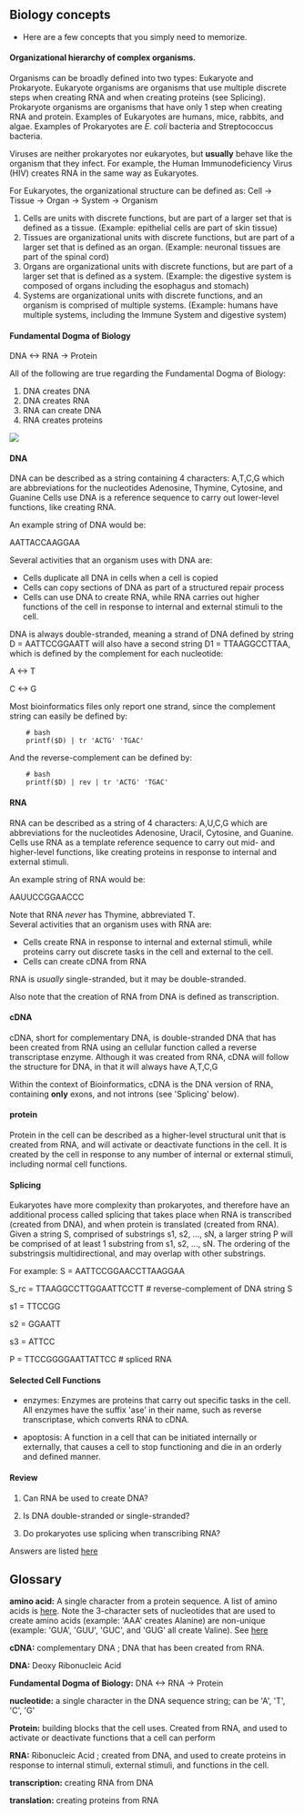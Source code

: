## Biology concepts

* Here are a few concepts that you simply need to memorize. 

#### Organizational hierarchy of complex organisms.

Organisms can be broadly defined into two types: Eukaryote and Prokaryote.  Eukaryote organisms are organisms that use multiple discrete steps when creating RNA and when creating proteins (see Splicing).  Prokaryote organisms are organisms that have only 1 step when creating RNA and protein.
Examples of Eukaryotes are humans, mice, rabbits, and algae.
Examples of Prokaryotes are *E. coli* bacteria and Streptococcus bacteria.

Viruses are neither prokaryotes nor eukaryotes, but **usually** behave like the organism that they infect.  For example, the Human Immunodeficiency Virus (HIV) creates RNA in the same way as Eukaryotes.

For Eukaryotes, the organizational structure can be defined as:
Cell -> Tissue -> Organ -> System -> Organism

1) Cells are units with discrete functions, but are part of a larger set that is defined as a tissue. (Example: epithelial cells are part of skin tissue)
2) Tissues are organizational units with discrete functions, but are part of a larger set that is defined as an organ. (Example: neuronal tissues are part of the spinal cord)
3) Organs are organizational units with discrete functions, but are part of a larger set that is defined as a system. (Example: the digestive system is composed of organs including the esophagus and stomach)
4) Systems are organizational units with discrete functions, and an organism is comprised of multiple systems. (Example: humans have multiple systems, including the Immune System and digestive system)


#### Fundamental Dogma of Biology

DNA <-> RNA -> Protein

All of the following are true regarding the Fundamental Dogma of Biology:
1) DNA creates DNA
2) DNA creates RNA
3) RNA can create DNA
4) RNA creates proteins

![](data_and_images/fundamental-dogma-biology.png)

#### DNA

DNA can be described as a string containing 4 characters: A,T,C,G which are abbreviations for the nucleotides Adenosine, Thymine, Cytosine, and Guanine
Cells use DNA is a reference sequence to carry out lower-level functions, like creating RNA.

An example string of DNA would be:

AATTACCAAGGAA

Several activities that an organism uses with DNA are:
* Cells duplicate all DNA in cells when a cell is copied
* Cells can copy sections of DNA as part of a structured repair process
* Cells can use DNA to create RNA, while RNA carries out higher functions of the cell in response to internal and external stimuli to the cell.

DNA is always double-stranded, meaning a strand of DNA defined by string D = AATTCCGGAATT will also have a second string D1 = TTAAGGCCTTAA, which is defined by the complement for each nucleotide:

A <-> T

C <-> G

Most bioinformatics files only report one strand, since the complement string can easily be defined by:

        # bash
        printf($D) | tr 'ACTG' 'TGAC'

And the reverse-complement can be defined by:

        # bash
        printf($D) | rev | tr 'ACTG' 'TGAC'


#### RNA
RNA can be described as a string of 4 characters: A,U,C,G which are abbreviations for the nucleotides Adenosine, Uracil, Cytosine, and Guanine.
Cells use RNA as a template reference sequence to carry out mid- and higher-level functions, like creating proteins in response to internal and external stimuli.  

An example string of RNA would be:

AAUUCCGGAACCC

Note that RNA *never* has Thymine, abbreviated T.  
Several activities that an organism uses with RNA are:
* Cells create RNA in response to internal and external stimuli, while proteins carry out discrete tasks in the cell and external to the cell.
* Cells can create cDNA from RNA

RNA is *usually* single-stranded, but it may be double-stranded.

Also note that the creation of RNA from DNA is defined as transcription.

#### cDNA
cDNA, short for complementary DNA, is double-stranded DNA that has been created from RNA using an cellular function called a reverse transcriptase enzyme.  Although it was created from RNA, cDNA will follow the structure for DNA, in that it will always have A,T,C,G 

Within the context of Bioinformatics, cDNA is the DNA version of RNA, containing **only** exons, and not introns (see 'Splicing' below).


#### protein
Protein in the cell can be described as a higher-level structural unit that is created from RNA, and will activate or deactivate functions in the cell.  It is created by the cell in response to any number of internal or external stimuli, including normal cell functions.

#### Splicing
Eukaryotes have more complexity than prokaryotes, and therefore have an additional process called splicing that takes place when RNA is transcribed (created from DNA), and when protein is translated (created from RNA).
Given a string S, comprised of substrings s1, s2, ..., sN, a larger string P will be comprised of at least 1 substring from s1, s2, ..., sN.
The ordering of the substringsis multidirectional, and may overlap with other substrings.

For example:
S    = AATTCCGGAACCTTAAGGAA

S_rc = TTAAGGCCTTGGAATTCCTT # reverse-complement of DNA string S

s1 = TTCCGG

s2 = GGAATT

s3 = ATTCC

P = TTCCGGGGAATTATTCC # spliced RNA

#### Selected Cell Functions

* enzymes: Enzymes are proteins that carry out specific tasks in the cell. All enzymes have the suffix 'ase' in their name, such as reverse transcriptase, which converts RNA to cDNA.  

* apoptosis: A function in a cell that can be initiated internally or externally, that causes a cell to stop functioning and die in an orderly and defined manner.

#### Review

1. Can RNA be used to create DNA?

2. Is DNA double-stranded or single-stranded?

3. Do prokaryotes use splicing when transcribing RNA?


Answers are listed [here](https://github.com/scienceystuff/Biology-for-ComputerScientists/blob/master/data_and_images/review_question_answers-BiologyKeyConcepts.md)


## Glossary

**amino acid:** A single character from a protein sequence.  A list of amino acids is [here](https://www.sigmaaldrich.com/life-science/metabolomics/learning-center/amino-acid-reference-chart.html).  Note the 3-character sets of nucleotides that are used to create amino acids (example: 'AAA' creates Alanine) are non-unique (example: 'GUA', 'GUU', 'GUC', and 'GUG' all create Valine).  See [here](http://www.science.oregonstate.edu/genbio/otherresources/aminoacidtranslation.htm)

**cDNA:** complementary DNA ; DNA that has been created from RNA.  

**DNA:** Deoxy Ribonucleic Acid

**Fundamental Dogma of Biology:** DNA <-> RNA -> Protein

**nucleotide:** a single character in the DNA sequence string; can be 'A', 'T', 'C', 'G'

**Protein:** building blocks that the cell uses.  Created from RNA, and used to activate or deactivate functions that a cell can perform

**RNA:** Ribonucleic Acid ; created from DNA, and used to create proteins in response to internal stimuli, external stimuli, and functions in the cell.



**transcription:** creating RNA from DNA

**translation:** creating proteins from RNA
